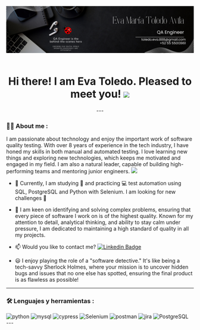 <div id="header" align="center">
  <img decoding="async" src="https://github.com/EMTA30/EMTA30/blob/main/Eva Toledo_Github_Banner_1.png" width="800"/>
</div>

<div id="badges" align="center">
<img decoding="async" src="https://visitor-badge-reloaded.herokuapp.com/badge?page_id=EMTA30.EMTA30&color=00cf00" alt=""/>
<h1>
  Hi there! I am Eva Toledo. Pleased to meet you!
  <img decoding="async" src="https://media.giphy.com/media/hvRJCLFzcasrR4ia7z/giphy.gif" width="30px"/>
</h1>
---
 <div id="header" align="left">

### :woman_technologist: About me :
I am passionate about technology and enjoy the important work of software quality testing. With over 8 years of experience in the tech industry, I have honed my skills in both manual and automated testing. I love learning new things and exploring new technologies, which keeps me motivated and engaged in my field.  I am also a natural leader, capable of building high-performing teams and mentoring junior engineers. <img decoding="async" src="https://media.giphy.com/media/WUlplcMpOCEmTGBtBW/giphy.gif" width="30">
* :telescope: Currently, I am studying :blue_book: and practicing :computer: test automation using SQL, PostgreSQL and Python with Selenium. I am looking for new challenges :muscle:

* :heartbeat: I am keen on identifying and solving complex problems, ensuring that every piece of software I work on is of the highest quality. Known for my attention to detail, analytical thinking, and ability to stay calm under pressure, I am dedicated to maintaining a high standard of quality in all my projects.

* :mailbox: Would you like to contact me? [![Linkedin Badge](https://img.shields.io/badge/-Eva-blue?style=flat&logo=Linkedin&logoColor=white)](https://www.linkedin.com/in/evatoledoa/)
* :smiley: I enjoy playing the role of a "software detective." It's like being a tech-savvy Sherlock Holmes, where your mission is to uncover hidden bugs and issues that no one else has spotted, ensuring the final product is as flawless as possible!
---

### :hammer_and_wrench: Lenguajes y herramientas :
<div id="header" align="left">
    <img decoding="async" src="https://img.shields.io/badge/Python-3776AB?style=for-the-badge&logo=python&logoColor=white" alt="python"/>
  </a>
    <img decoding="async" src="https://img.shields.io/badge/MySQL-6DB33F?style=for-the-badge&logo=mysql&logoColor=white" alt="mysql"/>
  </a>
 <img decoding="async" src="https://img.shields.io/badge/cypress-000000?style=for-the-badge&logo=cypress&logoColor=white" alt="cypress"/>
  </a>
 <img decoding="async" src="https://img.shields.io/badge/Selenium-FFBE00?style=for-the-badge&logo=Selenium&logoColor=white" alt="Selenium"/>
  </a>
<img decoding="async" src="https://img.shields.io/badge/Postman-ffA500?style=for-the-badge&logo=postman&logoColor=white" alt="postman"/>
  </a>
    <img decoding="async" src="https://img.shields.io/badge/jira-00008B?style=for-the-badge&logo=jira&logoColor=white" alt="jira"/>
  </a>
  <img decoding="async" src="https://img.shields.io/badge/PostgreSQL-FFFFFF?style=for-the-badge&logo=PostgreSQL&logoColor=blue" alt="PostgreSQL"/>
  </a>
</div>
---


